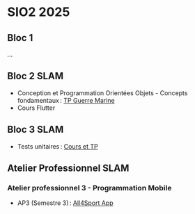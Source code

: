 # SIO2 2025

## Bloc 1

...

## Bloc 2 SLAM

- Conception et Programmation Orientées Objets - Concepts fondamentaux : [TP Guerre Marine](https://github.com/rose-line/sio2025-tp-guerre-marine)
- Cours Flutter

## Bloc 3 SLAM

- Tests unitaires : [Cours et TP](b3/unit-testing-parking.adoc)

## Atelier Professionnel SLAM

### Atelier professionnel 3 - Programmation Mobile

- AP3 (Semestre 3) : [All4Sport App](ap3/README.md)
